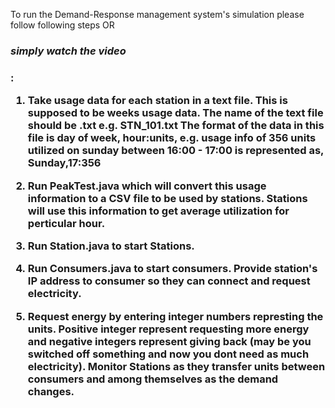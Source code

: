 To run the Demand-Response management system's simulation please follow following steps OR <h3>*simply watch the video*<h3> :

1.  Take usage data for each station in a text file. This is supposed to be weeks usage data. The name of the text file should be <Name of the station>.txt
	  e.g. STN_101.txt
	  The format of the data in this file is
	  day of week, hour:units, e.g. usage info of 356 units utilized on sunday between 16:00 - 17:00 is represented as,
	  Sunday,17:356

2. Run PeakTest.java which will convert this usage information to a CSV file to be used by stations. Stations will use this information to get average
	  utilization for perticular hour.

3. Run Station.java to start Stations.

4. Run Consumers.java to start consumers. Provide station's IP address to consumer so they can connect and request electricity.

5. Request energy by entering integer numbers represting the units. Positive integer represent requesting more energy and negative integers represent
	  giving back (may be you switched off something and now you dont need as much electricity).
	  Monitor Stations as they transfer units between consumers and among themselves as the demand changes.
